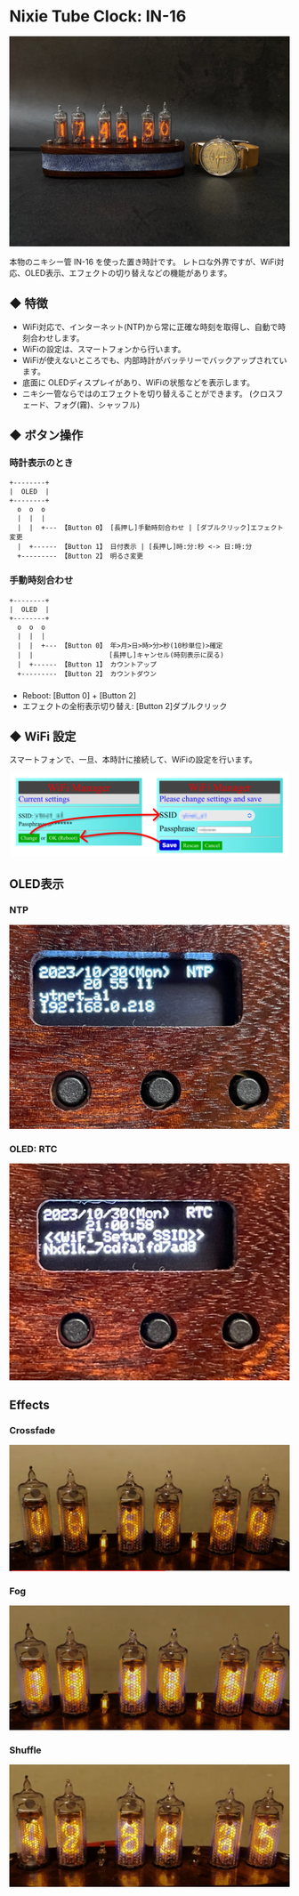 # Nixie Tube Clock: IN-16

![](docs/figs/photo01.webp)

本物のニキシー管 IN-16 を使った置き時計です。
レトロな外界ですが、WiFi対応、OLED表示、エフェクトの切り替えなどの機能があります。

## ◆ 特徴

- WiFi対応で、インターネット(NTP)から常に正確な時刻を取得し、自動で時刻合わせします。
- WiFiの設定は、スマートフォンから行います。
- WiFiが使えないところでも、内部時計がバッテリーでバックアップされています。
- 底面に OLEDディスプレイがあり、WiFiの状態などを表示します。
- ニキシー管ならではのエフェクトを切り替えることができます。
  (クロスフェード、フォグ(霧)、シャッフル)

## ◆ ボタン操作

### 時計表示のとき
``` text
+--------+
|  OLED  |
+--------+
  o  o  o
  |  |  |
  |  |  +--- 【Button 0】 [長押し]手動時刻合わせ | [ダブルクリック]エフェクト変更
  |  +------ 【Button 1】 日付表示 | [長押し]時:分:秒 <-> 日:時:分
  +--------- 【Button 2】 明るさ変更
```

### 手動時刻合わせ
``` text
+--------+
|  OLED  |
+--------+
  o  o  o
  |  |  |
  |  |  +--- 【Button 0】 年>月>日>時>分>秒(10秒単位)>確定
  |  |                   [長押し]キャンセル(時刻表示に戻る)
  |  +------ 【Button 1】 カウントアップ
  +--------- 【Button 2】 カウントダウン
```

### 

- Reboot: [Button 0] + [Button 2]
- エフェクトの全桁表示切り替え: [Button 2]ダブルクリック


## ◆ WiFi 設定

スマートフォンで、一旦、本時計に接続して、WiFiの設定を行います。

![WiFi Manger](docs/figs/WiFi_Manager.png)


## OLED表示

### NTP
![OLED-NTP](docs/figs/OLED-NTP.jpg)

### OLED: RTC
![OLED-RTC](docs/figs/OLED-RTC.jpg)

## Effects

### Crossfade
[![Crossfade](docs/movies/crossfade.jpg)](https://youtu.be/TvNmbtA_Buw?si=GQT42kCDqJkb_wn9)

### Fog
[![Fog](docs/movies/fog.jpg)](https://youtu.be/mSKaQIv3eQ8?si=7f47oo0_3DHgH0Qz)

### Shuffle
[![Shuffle](docs/movies/shuffle.jpg)](https://youtu.be/e5-Y6pX2xRI?si=2QsZdDAW-V6RgD0h)
